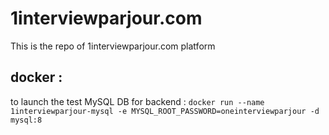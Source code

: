 # 1interviewparjour.com

This is the repo of 1interviewparjour.com platform



## docker :

to launch the test MySQL DB for backend : `docker run --name 1interviewparjour-mysql -e MYSQL_ROOT_PASSWORD=oneinterviewparjour -d mysql:8`

